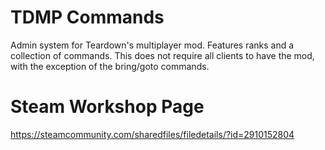 # TDMP Commands
Admin system for Teardown's multiplayer mod.
Features ranks and a collection of commands.
This does not require all clients to have the mod, with the exception of the bring/goto commands.

# Steam Workshop Page
https://steamcommunity.com/sharedfiles/filedetails/?id=2910152804
